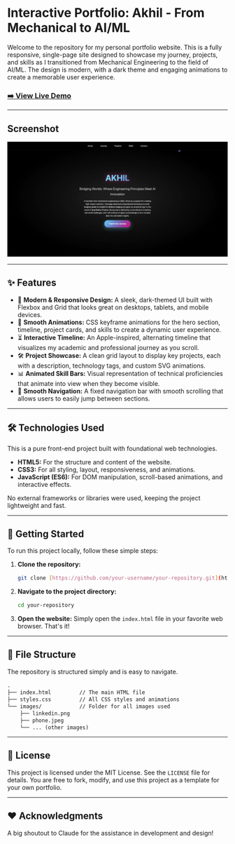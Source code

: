 # Interactive Portfolio: Akhil - From Mechanical to AI/ML

Welcome to the repository for my personal portfolio website. This is a fully responsive, single-page site designed to showcase my journey, projects, and skills as I transitioned from Mechanical Engineering to the field of AI/ML. The design is modern, with a dark theme and engaging animations to create a memorable user experience.

### [➡️ View Live Demo](https://akhil717.github.io/your-repo-name/)



---

## Screenshot
![Portfolio Screenshot](./images/screenshot.png)



---

## ✨ Features

* 🎨 **Modern & Responsive Design:** A sleek, dark-themed UI built with Flexbox and Grid that looks great on desktops, tablets, and mobile devices.
* 🚀 **Smooth Animations:** CSS keyframe animations for the hero section, timeline, project cards, and skills to create a dynamic user experience.
* ⏳ **Interactive Timeline:** An Apple-inspired, alternating timeline that visualizes my academic and professional journey as you scroll.
* 🛠️ **Project Showcase:** A clean grid layout to display key projects, each with a description, technology tags, and custom SVG animations.
* 📊 **Animated Skill Bars:** Visual representation of technical proficiencies that animate into view when they become visible.
* 🔗 **Smooth Navigation:** A fixed navigation bar with smooth scrolling that allows users to easily jump between sections.

---

## 🛠️ Technologies Used

This is a pure front-end project built with foundational web technologies.

* **HTML5:** For the structure and content of the website.
* **CSS3:** For all styling, layout, responsiveness, and animations.
* **JavaScript (ES6):** For DOM manipulation, scroll-based animations, and interactive effects.

No external frameworks or libraries were used, keeping the project lightweight and fast.

---

## 🚀 Getting Started

To run this project locally, follow these simple steps:

1.  **Clone the repository:**
    ```bash
    git clone [https://github.com/your-username/your-repository.git](https://github.com/your-username/your-repository.git)
    ```

2.  **Navigate to the project directory:**
    ```bash
    cd your-repository
    ```

3.  **Open the website:**
    Simply open the `index.html` file in your favorite web browser. That's it!

---

## 📁 File Structure

The repository is structured simply and is easy to navigate.

```
.
├── index.html         // The main HTML file
├── styles.css         // All CSS styles and animations
└── images/            // Folder for all images used
    ├── linkedin.png
    ├── phone.jpeg
    └── ... (other images)
```

---

## 📄 License

This project is licensed under the MIT License. See the `LICENSE` file for details. You are free to fork, modify, and use this project as a template for your own portfolio.

---

## ❤️ Acknowledgments

A big shoutout to Claude for the assistance in development and design!

